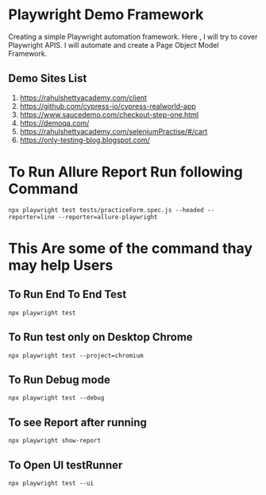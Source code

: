 # Playwright Demo Framework
Creating a simple Playwright automation framework. Here , I will try to cover Playwright APIS. I will automate and create a Page Object Model Framework.

## Demo Sites List
1. https://rahulshettyacademy.com/client
2. https://github.com/cypress-io/cypress-realworld-app
3. https://www.saucedemo.com/checkout-step-one.html
4. https://demoqa.com/
5. https://rahulshettyacademy.com/seleniumPractise/#/cart
6. https://only-testing-blog.blogspot.com/

# To Run Allure Report Run following Command
`npx playwright test tests/practiceForm.spec.js --headed --reporter=line --reporter=allure-playwright`

# This Are some of the command thay may help Users
## To Run End To End Test
`npx playwright test`
## To Run test only on Desktop Chrome
`npx playwright test --project=chromium`
## To Run Debug mode
`npx playwright test --debug`
## To see Report after running 
`npx playwright show-report`
## To Open UI testRunner
`npx playwright test --ui`
